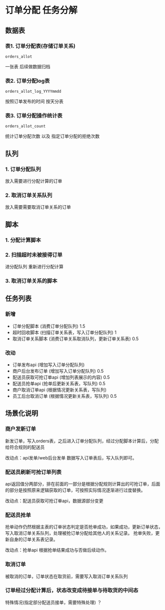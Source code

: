 订单分配 任务分解
===========
## 数据表

### 表1. 订单分配表(存储订单关系)

`orders_allot`

 一张表 后续做数据归档

### 表2. 订单分配log表

`orders_allot_log_YYYYmmdd`

按照订单发布的时间 按天分表

### 表3. 订单分配操作统计表

`orders_allot_count`

统计订单分配次数 以及 指定订单分配的拒绝次数

## 队列

### 1. 订单分配队列

放入需要进行分配计算的订单

### 2. 取消订单关系队列

放入需要需要取消订单关系的订单

## 脚本

### 1. 分配计算脚本

### 2. 扫描超时未被接得订单

进分配队列 重新进行分配计算

### 3. 取消订单关系的脚本

## 任务列表
### 新增
+ 订单分配脚本 (消费订单分配队列) 1.5
+ 超时回收脚本 (扫描订单关系表，写入订单分配队列) 1
+ 取消订单关系脚本 (消费订单关系取消队列，更新订单关系表) 0.5

### 改动
+ 订单发布api (增加写入订单分配队列)
+ 商户后台发布订单 (增加写入订单分配队列) 0.5
+ 配送员获取可抢订单api (增加列表展示的内容) 0.5
+ 配送员抢单api (抢单后更新关系表，写队列) 0.5
+ 商户取消订单api (根据情况更新关系表，写队列)
+ 员工后台取消订单 (根据情况更新关系表，写队列) 0.5


## 场景化说明

### 商户发新订单
新发订单，写入orders表，之后进入订单分配队列，经过分配脚本计算后，分配给符合规则的配送员

改动点：api发单/web后台发单 数据写入订单表后，写入队列即可。

### 配送员刷新可抢订单列表
api返回值分两部分，排在前面的一部分是根据分配规则计算出的可抢订单，后面的部分是按照原来逻辑获取的订单，可按照实际情况逐渐进行过度替换。

改动点：配送员获取可抢订单api，数据源部分变更

### 配送员抢单
抢单动作仍然根据主表的订单状态判定是否抢单成功，如果成功，更新订单状态，写入取消订单关系队列，处理被抢订单分配给其他人的关系记录。
抢单失败，更新自身的订单关系表记录。

改动点：抢单api 根据抢单结果成功与否做后续动作。

### 取消订单
被取消的订单，订单状态在取货前，需要写入取消订单关系队列

### 订单经过分配计算后，状态改变成待接单与待取货的中间态
特殊情况(指定部分配送员接单，需要特殊处理) ？
